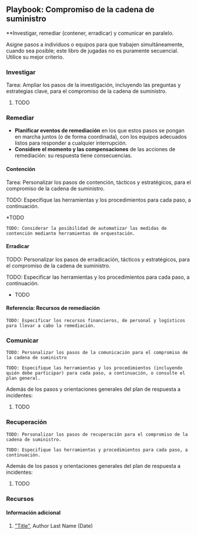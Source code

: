 ## Playbook: Compromiso de la cadena de suministro

**Investigar, remediar (contener, erradicar) y comunicar en paralelo.

Asigne pasos a individuos o equipos para que trabajen simultáneamente, cuando sea posible; este libro de jugadas no es puramente secuencial. Utilice su mejor criterio.

### Investigar

Tarea: Ampliar los pasos de la investigación, incluyendo las preguntas y estrategias clave, para el compromiso de la cadena de suministro.

1. TODO

### Remediar

* **Planificar eventos de remediación** en los que estos pasos se pongan en marcha juntos (o de forma coordinada), con los equipos adecuados listos para responder a cualquier interrupción.
* **Considere el momento y las compensaciones** de las acciones de remediación: su respuesta tiene consecuencias.

#### Contención

Tarea: Personalizar los pasos de contención, tácticos y estratégicos, para el compromiso de la cadena de suministro.

TODO: Especifique las herramientas y los procedimientos para cada paso, a continuación.

*TODO

`TODO: Considerar la posibilidad de automatizar las medidas de contención mediante herramientas de orquestación.`

#### Erradicar

TODO: Personalizar los pasos de erradicación, tácticos y estratégicos, para el compromiso de la cadena de suministro.

TODO: Especificar las herramientas y los procedimientos para cada paso, a continuación.

* TODO

#### Referencia: Recursos de remediación

`TODO: Especificar los recursos financieros, de personal y logísticos para llevar a cabo la remediación.`

### Comunicar

`TODO: Personalizar los pasos de la comunicación para el compromiso de la cadena de suministro`

`TODO: Especifique las herramientas y los procedimientos (incluyendo quién debe participar) para cada paso, a continuación, o consulte el plan general.`

Además de los pasos y orientaciones generales del plan de respuesta a incidentes:

1. TODO

### Recuperación

`TODO: Personalizar los pasos de recuperación para el compromiso de la cadena de suministro.`

`TODO: Especifique las herramientas y procedimientos para cada paso, a continuación.`

Además de los pasos y orientaciones generales del plan de respuesta a incidentes:

1. TODO

### Recursos

#### Información adicional

1. <a name="supply-chain-playbook-ref-1"></a>["Title"](#TODO-url), Author Last Name (Date)

